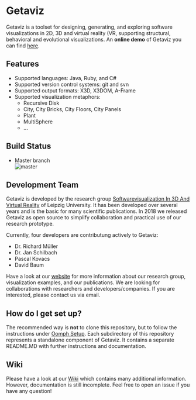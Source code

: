 # Getaviz

Getaviz is a toolset for designing, generating, and exploring software visualizations in 2D, 3D and virtual reality (VR, supporting structural, behavioral and evolutional visualizations. An **online demo** of Getaviz you can find [here](https://home.uni-leipzig.de/svis/getaviz/Index.html).

## Features
* Supported languages: Java, Ruby, and C#  
* Supported version control systems: git and svn  
* Supported output formats: X3D, X3DOM, A-Frame  
* Supported visualization metaphors: 
  * Recursive Disk
  * City, City Bricks, City Floors, City Panels
  * Plant
  * MultiSphere
  * …

## Build Status

* Master branch  
![master](https://app.codeship.com/projects/f2dddd10-dab6-0135-41df-0efc1b114958/status?branch=master)

## Development Team

Getaviz is developed by the research group [Softwarevisualization In 3D And Virtual Reality](https://home.uni-leipzig.de/svis/) of Leipzig University. It has been developed over several years and is the basic for many scientific publications. In 2018 we released Getaviz as open source to simplify collaboration and practical use of our research prototype. 

Currently, four developers are contributung actively to Getaviz:
* Dr. Richard Müller
* Dr. Jan Schilbach
* Pascal Kovacs
* David Baum

Have a look at our [website](https://home.uni-leipzig.de/svis/) for more information about our research group, visualization examples, and our publications. We are looking for collaborations with researchers and developers/companies. If you are interested, please contact us via email.

## How do I get set up? ###

The recommended way is **not** to clone this repository, but to follow the instructions under [Oomph Setup](../../wiki/Oomph%20Setup).
Each subdirectory of this repository represents a standalone component of Getaviz. It contains a separate README.MD with further instructions and documentation.

## Wiki

Please have a look at our [Wiki](../../wiki/Home) which contains many additional information. However, documentation is still incomplete. Feel free to open an issue if you have any question!

